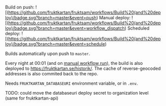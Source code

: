 
Build on push: ![(https://github.com/fruktkartan/fruktsam/workflows/Build%20(and%20deploy)/badge.svg?branch=master&event=push) 
Manual deploy: ![(https://github.com/fruktkartan/fruktsam/workflows/Build%20(and%20deploy)/badge.svg?branch=master&event=workflow_dispatch) 
Scheduled deploy: ![(https://github.com/fruktkartan/fruktsam/workflows/Build%20(and%20deploy)/badge.svg?branch=master&event=schedule) 

Builds automatically upon push to `master`.

Every night at 00:01 (and on [manual workflow run](https://github.com/fruktkartan/fruktsam/actions?query=workflow%3A%22Build+%28and+deploy%29%22)),
the build is also deployed to https://fruktkartan.se/historik/. The cache of
reverse-geocoded addresses is also commited back to the repo.

Needs `FRUKTKARTAN_DATABASEURI` environment variable, or in `.env`.

TODO: could move the databaseuri deploy secret to organization level (same for fruktkartan-api)
